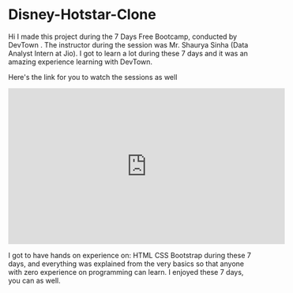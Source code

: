 # Disney-Hotstar-Clone
Hi I made this project during the 7 Days Free Bootcamp, conducted by DevTown . The instructor during the session was Mr. Shaurya Sinha (Data Analyst Intern at Jio). I got to learn a lot during these 7 days and it was an amazing experience learning with DevTown.

Here's the link for you to watch the sessions as well

<iframe width="560" height="315" src="https://www.youtube-nocookie.com/embed/videoseries?list=PL7zl8TDRnbung3xbjIuUKn8XncUCrhQ_w" title="YouTube video player" frameborder="0" allow="accelerometer; autoplay; clipboard-write; encrypted-media; gyroscope; picture-in-picture" allowfullscreen></iframe>

I got to have hands on experience on:
HTML
CSS
Bootstrap
during these 7 days, and everything was explained from the very basics so that anyone with zero experience on programming can learn. I enjoyed these 7 days, you can as well.
